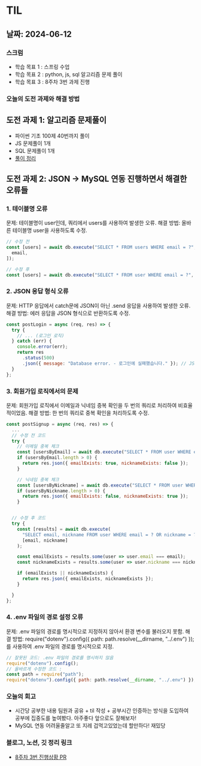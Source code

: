 # TIL

## 날짜: 2024-06-12

### 스크럼

- 학습 목표 1 : 스프링 수업
- 학습 목표 2 : python, js, sql 알고리즘 문제 풀이
- 학습 목표 3 : 8주차 3번 과제 진행

### 오늘의 도전 과제와 해결 방법

## 도전 과제 1: 알고리즘 문제풀이

- 파이썬 기초 100제 40번까지 풀이
- JS 문제풀이 1개
- SQL 문제풀이 1개
- [풀이 정리](https://goorm.notion.site/6-12-100-40-SQL-1-JS-1-f31cdad1ab4b4c7582a282e053bf78ea?pvs=4)

## 도전 과제 2: JSON -> MySQL 연동 진행하면서 해결한 오류들

### 1. 테이블명 오류

문제: 테이블명이 user인데, 쿼리에서 users를 사용하여 발생한 오류.
해결 방법: 올바른 테이블명 user을 사용하도록 수정.

```javascript
// 수정 전
const [users] = await db.execute("SELECT * FROM users WHERE email = ?", [
  email,
]);

// 수정 후
const [users] = await db.execute("SELECT * FROM user WHERE email = ?", [email]);
```

### 2. JSON 응답 형식 오류

문제: HTTP 응답에서 catch문에 JSON이 아닌 .send 응답을 사용하여 발생한 오류.
해결 방법: 에러 응답을 JSON 형식으로 반환하도록 수정.

```javascript
const postLogin = async (req, res) => {
  try {
    // ... (로그인 로직)
  } catch (err) {
    console.error(err);
    return res
      .status(500)
      .json({ message: "Database error. - 로그인에 실패했습니다." }); // JSON 형식으로 응답
  }
};
```

### 3. 회원가입 로직에서의 문제

문제: 회원가입 로직에서 이메일과 닉네임 중복 확인을 두 번의 쿼리로 처리하여 비효율적이었음.
해결 방법: 한 번의 쿼리로 중복 확인을 처리하도록 수정.

```javascript
const postSignup = async (req, res) => {
  ...
  // 수정 전 코드
  try {
    // 이메일 중복 체크
    const [usersByEmail] = await db.execute("SELECT * FROM user WHERE email = ?", [email]);
    if (usersByEmail.length > 0) {
      return res.json({ emailExists: true, nicknameExists: false });
    }

    // 닉네임 중복 체크
    const [usersByNickname] = await db.execute("SELECT * FROM user WHERE nickname = ?", [nickname]);
    if (usersByNickname.length > 0) {
      return res.json({ emailExists: false, nicknameExists: true });
    }


  // 수정 후 코드
  try {
    const [results] = await db.execute(
      "SELECT email, nickname FROM user WHERE email = ? OR nickname = ?",
      [email, nickname]
    );

    const emailExists = results.some(user => user.email === email);
    const nicknameExists = results.some(user => user.nickname === nickname);

    if (emailExists || nicknameExists) {
      return res.json({ emailExists, nicknameExists });
    }

  }
};
```

### 4. .env 파일의 경로 설정 오류

문제: .env 파일의 경로를 명시적으로 지정하지 않아서 환경 변수를 불러오지 못함.
해결 방법: require("dotenv").config({ path: path.resolve(\_\_dirname, "../.env") });를 사용하여 .env 파일의 경로를 명시적으로 지정.

```javascript
// 잘못된 코드: .env 파일의 경로를 명시하지 않음
require("dotenv").config();
// 올바르게 수정한 코드 :
const path = require("path");
require("dotenv").config({ path: path.resolve(__dirname, "../.env") });
```

### 오늘의 회고

- 시간당 공부한 내용 팀원과 공유 + til 작성 + 공부시간 인증하는 방식을 도입하여 공부에 집중도를 높여봤다. 아주좋다 앞으로도 잘해보자!
- MySQL 연동 어려울줄알고 또 지레 겁먹고있었는데 할만하다! 재밌당

### 블로그, 노션, 깃 정리 링크

- [8주차 3번 진행상황 PR](https://github.com/100-hours-a-week/5-seny-park-community/pull/14)

